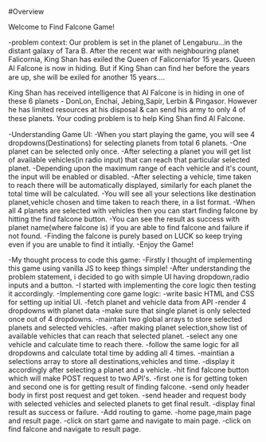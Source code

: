 #Overview

Welcome to Find Falcone Game!

-problem context:
Our problem is set in the planet of Lengaburu…in the distant galaxy of Tara B. After the recent war with neighbouring planet Falicornia, King Shan has exiled the Queen of Falicorniafor 15 years.
Queen Al Falcone is now in hiding. But if King Shan can ﬁnd her before the years are up, she will be exiled for another 15 years….

King Shan has received intelligence that Al Falcone is in hiding in one of these 6 planets - DonLon, Enchai, Jebing,Sapir, Lerbin & Pingasor. However he has limited resources at his disposal & can send his army to only 4 of these planets.
Your coding problem is to help King Shan ﬁnd Al Falcone.

-Understanding Game UI:
 -When you start playing the game, you will see 4 dropdowns(Destinations) for selecting planets from total 6 planets.
 -One planet can be selected only once.
 -After selecting a planet you will get list of available vehicles(in radio input) that can reach that particular selected planet.
 -Depending upon the maximum range of each vehicle and it's count, the input will be enabled or disabled.
 -After selecting a vehicle, time taken to reach there will be automatically displayed, similarly for each planet the total time will be calculated.
 -You will see all your selections like destination planet,vehicle chosen and time taken to reach there, in a list format.
 -When all 4 planets are selected with vehicles then you can start finding falcone by hitting the find falcone button.
 -You can see the result as success with planet name(where falcone is) if you are able to find falcone and failure if not found.
 -Finding the falcone is purely based on LUCK so keep trying even if you are unable to find it intially.
 -Enjoy the Game!

-My thought process to code this game:
 -Firstly I thought of implementing this game using vanilla JS to keep things simple!
 -After understanding the problem statement, i decided to go with simple UI having dropdown,radio inputs and a button.
 -I started with implementing the core logic then testing it accordingly.
 -Implementing core game logic:
    -write basic HTML and CSS for setting up initial UI.
    -fetch planet and vehicle data from API
    -render 4 dropdowns with planet data
    -make sure that single planet is only selected once out of 4 dropdowns.
    -maintain two global arrays to store selected planets and selected vehicles.
    -after making planet selection,show list of available vehicles that can reach that selected planet.
    -select any one vehicle and calculate time to reach there.
    -follow the same logic for all dropdowns and calculate total time by adding all 4 times.
    -maintian a selections array to store all destinations,vehicles and time.
    -display it accordingly after selecting a planet and a vehicle.
    -hit find falcone button which will make POST request to two API's.
    -first one is for getting token and second one is for getting result of finding falcone.
    -send only header body in first post request and get token.
    -send header and request body with selected vehicles and selected planets to get final result.
    -display final result as success or failure.
-Add routing to game.
    -home page,main page and result page.
    -click on start game and navigate to main page.
    -click on find falcone and navigate to result page.
 

